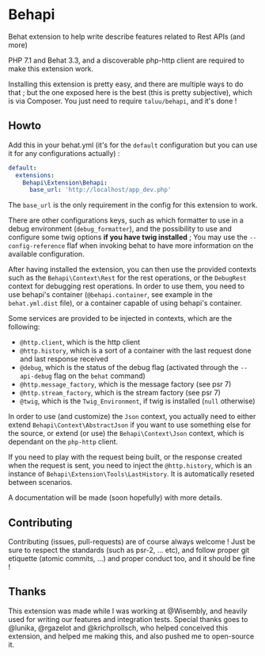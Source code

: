 Behapi
======
Behat extension to help write describe features related to Rest APIs (and more)

PHP 7.1 and Behat 3.3, and a discoverable php-http client are required to make
this extension work.

Installing this extension is pretty easy, and there are multiple ways to do
that ; but the one exposed here is the best (this is pretty subjective), which
is via Composer. You just need to require `taluu/behapi`, and it's done !

Howto
-----
Add this in your behat.yml (it's for the `default` configuration but you can
use it for any configurations actually) :

```yaml
default:
  extensions:
    Behapi\Extension\Behapi:
      base_url: 'http://localhost/app_dev.php'
```

The `base_url` is the only requirement in the config for this extension to work.

There are other configurations keys, such as which formatter to use in a debug
environment (`debug_formatter`), and the possibility to use and configure some
twig options **if you have twig installed** ; You may use the
`--config-reference` flaf when invoking behat to have more information on the
available configuration.

After having installed the extension, you can then use the provided contexts
such as the `Behapi\Context\Rest` for the rest operations, or the `DebugRest`
context for debugging rest operations. In order to use them, you need to use
behapi's container (`@behapi.container`, see example in the `behat.yml.dist`
file), or a container capable of using behapi's container.

Some services are provided to be injected in contexts, which are the following:

- `@http.client`, which is the http client
- `@http.history`, which is a sort of a container with the last request done
  and last response received
- `@debug`, which is the status of the debug flag (activated through the
  `--api-debug` flag on the `behat` command)
- `@http.message_factory`, which is the message factory (see psr 7)
- `@http.stream_factory`, which is the stream factory (see psr 7)
- `@twig`, which is the `Twig_Environment`, if twig is installed (`null`
  otherwise)

In order to use (and customize) the `Json` context, you actually need to either
extend `Behapi\Context\AbstractJson` if you want to use something else for the
source, or extend (or use) the `Behapi\Context\Json` context, which is dependant
on the `php-http` client.

If you need to play with the request being built, or the response created when
the request is sent, you need to inject the `@http.history`, which is an
instance of `Behapi\Extension\Tools\LastHistory`. It is automatically reseted
between scenarios.

A documentation will be made (soon hopefully) with more details.

Contributing
------------
Contributing (issues, pull-requests) are of course always welcome ! Just be
sure to respect the standards (such as psr-2, ... etc), and follow proper git
etiquette (atomic commits, ...) and proper conduct too, and it should be fine !

Thanks
------
This extension was made while I was working at @Wisembly, and heavily used for
writing our features and integration tests. Special thanks goes to @lunika,
@rgazelot and @krichprollsch, who helped conceived this extension, and helped me
making this, and also pushed me to open-source it.
